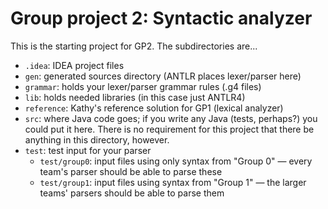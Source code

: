 # Group project 2: Syntactic analyzer

This is the starting project for GP2. The subdirectories are...
 * `.idea`: IDEA project files
 * `gen`: generated sources directory (ANTLR places lexer/parser here)
 * `grammar`: holds your lexer/parser grammar rules (.g4 files)
 * `lib`: holds needed libraries (in this case just ANTLR4)
 * `reference`: Kathy's reference solution for GP1 (lexical analyzer)
 * `src`: where Java code goes; if you write any Java (tests, perhaps?) you could put it here. There is no requirement
   for this project that there be anything in this directory, however.
 * `test`: test input for your parser
    * `test/group0`: input files using only syntax from "Group 0" — every team's parser should be able to parse these
    * `test/group1`: input files using syntax from "Group 1" — the larger teams' parsers should be able to parse them
 